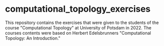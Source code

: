 # computational_topology_exercises
This repository contains the exercises that were given to the students of the course "Computational Topology" at University of Potsdam in 2022. The courses contents were based on Herbert Edelsbrunners "Computational Topology: An Introduction."
